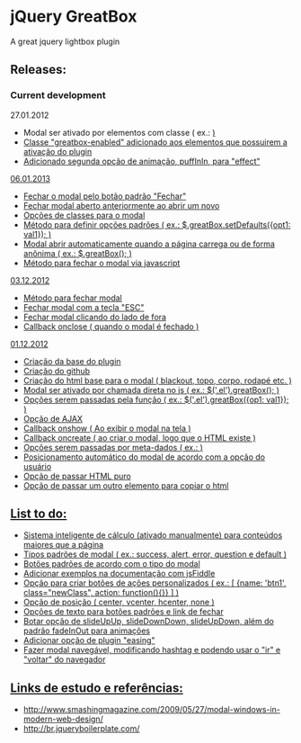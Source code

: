 jQuery GreatBox
===============
A great jquery lightbox plugin

Releases:
---------
### Current development ###

27.01.2012
+	Modal ser ativado por elementos com classe ( ex.: <a href="ajax.html" class="greatbox-enabled" /> )
+	Classe "greatbox-enabled" adicionado aos elementos que possuirem a ativação do plugin
+	Adicionado segunda opção de animação, puffInIn, para "effect"

06.01.2013
+	Fechar o modal pelo botão padrão "Fechar"
+	Fechar modal aberto anteriormente ao abrir um novo
+	Opções de classes para o modal
+	Método para definir opções padrões ( ex.: $.greatBox.setDefaults({opt1: val1}); )
+	Modal abrir automaticamente quando a página carrega ou de forma anônima ( ex.: $.greatBox(); )
+	Método para fechar o modal via javascript

03.12.2012
+	Método para fechar modal
+	Fechar modal com a tecla "ESC"
+	Fechar modal clicando do lado de fora
+	Callback onclose ( quando o modal é fechado )

01.12.2012
+	Criação da base do plugin
+	Criação do github
+	Criação do html base para o modal ( blackout, topo, corpo, rodapé etc. )
+	Modal ser ativado por chamada direta no js ( ex.: $('.el').greatBox(); )
+	Opções serem passadas pela função ( ex.: $('.el').greatBox({op1: val1}); )
+	Opção de AJAX
+	Callback onshow	( Ao exibir o modal na tela )
+	Callback oncreate ( ao criar o modal, logo que o HTML existe ) 
+	Opções serem passadas por meta-dados ( ex.: <a href="#noAjax" class="greatBoxLink" data-option1="value1" /> )
+	Posicionamento automático do modal de acordo com a opção do usuário
+	Opção de passar HTML puro
+	Opção de passar um outro elemento para copiar o html

List to do:
-----------
+	Sistema inteligente de cálculo (ativado manualmente) para conteúdos maiores que a página
+	Tipos padrões de modal ( ex.: success, alert, error, question e default )
+	Botões padrões de acordo com o tipo do modal
+	Adicionar exemplos na documentação com jsFiddle
+	Opção para criar botões de ações personalizados ( ex.: [ {name: 'btn1', class="newClass", action: function(){}} ] )
+	Opção de posição ( center, vcenter, hcenter, none )
+	Opções de texto para botões padrões e link de fechar
+	Botar opção de slideUpUp, slideDownDown, slideUpDown, além do padrão fadeInOut para animações
+	Adicionar opção de plugin "easing"
+	Fazer modal navegável, modificando hashtag e podendo usar o "ir" e "voltar" do navegador

Links de estudo e referências:
------------------------------
+	http://www.smashingmagazine.com/2009/05/27/modal-windows-in-modern-web-design/
+	http://br.jqueryboilerplate.com/
